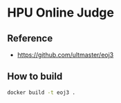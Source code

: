 # HPU Online Judge

## Reference

+ <https://github.com/ultmaster/eoj3>

## How to build

```bash
docker build -t eoj3 .
```
